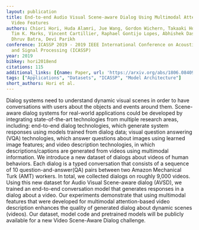 ```yaml
---
layout: publication
title: End-to-end Audio Visual Scene-aware Dialog Using Multimodal Attention-based
  Video Features
authors: Chiori Hori, Huda Alamri, Jue Wang, Gordon Wichern, Takaaki Hori, Anoop Cherian,
  Tim K. Marks, Vincent Cartillier, Raphael Gontijo Lopes, Abhishek Das, Irfan Essa,
  Dhruv Batra, Devi Parikh
conference: ICASSP 2019 - 2019 IEEE International Conference on Acoustics, Speech
  and Signal Processing (ICASSP)
year: 2019
bibkey: hori2018end
citations: 115
additional_links: [{name: Paper, url: 'https://arxiv.org/abs/1806.08409'}]
tags: ["Applications", "Datasets", "ICASSP", "Model Architecture"]
short_authors: Hori et al.
---
```

Dialog systems need to understand dynamic visual scenes in order to have
conversations with users about the objects and events around them. Scene-aware
dialog systems for real-world applications could be developed by integrating
state-of-the-art technologies from multiple research areas, including:
end-to-end dialog technologies, which generate system responses using models
trained from dialog data; visual question answering (VQA) technologies, which
answer questions about images using learned image features; and video
description technologies, in which descriptions/captions are generated from
videos using multimodal information. We introduce a new dataset of dialogs
about videos of human behaviors. Each dialog is a typed conversation that
consists of a sequence of 10 question-and-answer(QA) pairs between two Amazon
Mechanical Turk (AMT) workers. In total, we collected dialogs on roughly 9,000
videos. Using this new dataset for Audio Visual Scene-aware dialog (AVSD), we
trained an end-to-end conversation model that generates responses in a dialog
about a video. Our experiments demonstrate that using multimodal features that
were developed for multimodal attention-based video description enhances the
quality of generated dialog about dynamic scenes (videos). Our dataset, model
code and pretrained models will be publicly available for a new Video
Scene-Aware Dialog challenge.